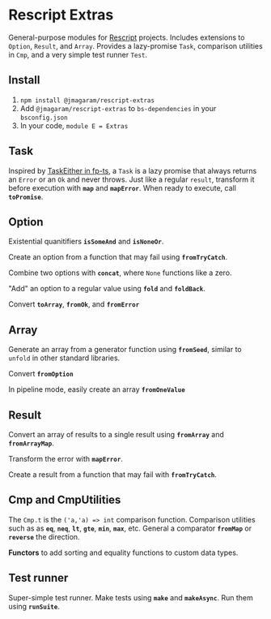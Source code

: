 # Rescript Extras

General-purpose modules for [Rescript](https://rescript-lang.org) projects. Includes extensions to `Option`, `Result`, and `Array`. Provides a lazy-promise `Task`, comparison utilities in `Cmp`, and a very simple test runner `Test`.

## Install

1. `npm install @jmagaram/rescript-extras`
2. Add `@jmagaram/rescript-extras` to `bs-dependencies` in your `bsconfig.json`
3. In your code, `module E = Extras`

## Task

Inspired by [TaskEither in fp-ts](https://gcanti.github.io/fp-ts/modules/TaskEither.ts.html), a `Task` is a lazy promise that always returns an `Error` or an `Ok` and never throws. Just like a regular `result`, transform it before execution with **`map`** and **`mapError`**. When ready to execute, call **`toPromise`**.

## Option

Existential quanitifiers **`isSomeAnd`** and **`isNoneOr`**.

Create an option from a function that may fail using **`fromTryCatch`**.

Combine two options with **`concat`**, where `None` functions like a zero.

"Add" an option to a regular value using **`fold`** and **`foldBack`**.

Convert **`toArray`**, **`fromOk`**, and **`fromError`**

## Array

Generate an array from a generator function using **`fromSeed`**, similar to `unfold` in other standard libraries.

Convert **`fromOption`**

In pipeline mode, easily create an array **`fromOneValue`**

## Result

Convert an array of results to a single result using **`fromArray`** and **`fromArrayMap`**.

Transform the error with **`mapError`**.

Create a result from a function that may fail with **`fromTryCatch`**.

## Cmp and CmpUtilities

The `Cmp.t` is the `('a,'a) => int` comparison function. Comparison utilities such as as **`eq`**, **`neq`**, **`lt`**, **`gte`**, **`min`**, **`max`**, etc. General a comparator **`fromMap`** or **`reverse`** the direction.

**Functors** to add sorting and equality functions to custom data types.

## Test runner

Super-simple test runner. Make tests using **`make`** and **`makeAsync`**. Run them using **`runSuite`**.
